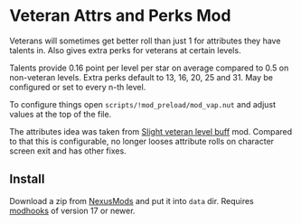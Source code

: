 # Veteran Attrs and Perks Mod

Veterans will sometimes get better roll than just 1 for attributes they have talents in. Also gives extra perks for veterans at certain levels.

Talents provide 0.16 point per level per star on average compared to 0.5 on non-veteran levels.
Extra perks default to 13, 16, 20, 25 and 31. May be configured or set to every n-th level.

To configure things open `scripts/!mod_preload/mod_vap.nut` and adjust values at the top of the file.

The attributes idea was taken from [Slight veteran level buff][slightvb] mod. Compared to that this is configurable, no longer looses attribute rolls on character screen exit and has other fixes.


## Install

Download a zip from [NexusMods][] and put it into `data` dir. Requires [modhooks][] of version 17 or newer.


[NexusMods]: https://www.nexusmods.com/battlebrothers/mods/331
[modhooks]: https://www.nexusmods.com/battlebrothers/mods/42
[slightvb]: https://www.nexusmods.com/battlebrothers/mods/112
